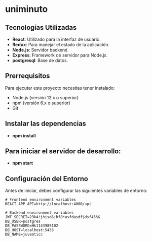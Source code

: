 # uniminuto
 
## Tecnologías Utilizadas

- **React**: Utilizado para la interfaz de usuario.
- **Redux**: Para manejar el estado de la aplicación.
- **Node.js**: Servidor backend.
- **Express**: Framework de servidor para Node.js.
- **postgresql**: Base de datos.

## Prerrequisitos

Para ejecutar este proyecto necesitas tener instalado:

- Node.js (versión 12.x o superior)
- npm (versión 6.x o superior)
- Git
## Instalar las dependencias
- **npm install**
## Para iniciar el servidor de desarrollo:
- **npm start**
## Configuración del Entorno

Antes de iniciar, debes configurar las siguientes variables de entorno:

```env
# Frontend environment variables
REACT_APP_API=http://localhost:4000/api

# Backend environment variables
JWT_SECRET=23k4!jhisd&jhf8*asfdasdf$dsf45%&
DB_USER=postgres
DB_PASSWORD=Hk1143985102
DB_HOST=localhost:5433
DB_NAME=juventicc





